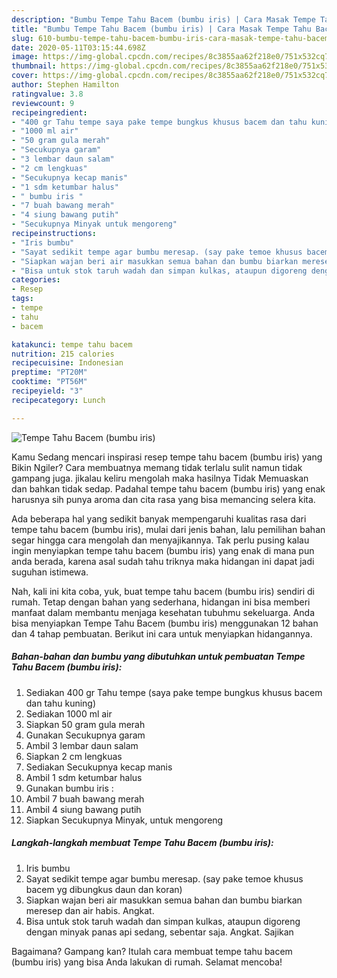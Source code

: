 ```yaml
---
description: "Bumbu Tempe Tahu Bacem (bumbu iris) | Cara Masak Tempe Tahu Bacem (bumbu iris) Yang Lezat Sekali"
title: "Bumbu Tempe Tahu Bacem (bumbu iris) | Cara Masak Tempe Tahu Bacem (bumbu iris) Yang Lezat Sekali"
slug: 610-bumbu-tempe-tahu-bacem-bumbu-iris-cara-masak-tempe-tahu-bacem-bumbu-iris-yang-lezat-sekali
date: 2020-05-11T03:15:44.698Z
image: https://img-global.cpcdn.com/recipes/8c3855aa62f218e0/751x532cq70/tempe-tahu-bacem-bumbu-iris-foto-resep-utama.jpg
thumbnail: https://img-global.cpcdn.com/recipes/8c3855aa62f218e0/751x532cq70/tempe-tahu-bacem-bumbu-iris-foto-resep-utama.jpg
cover: https://img-global.cpcdn.com/recipes/8c3855aa62f218e0/751x532cq70/tempe-tahu-bacem-bumbu-iris-foto-resep-utama.jpg
author: Stephen Hamilton
ratingvalue: 3.8
reviewcount: 9
recipeingredient:
- "400 gr Tahu tempe saya pake tempe bungkus khusus bacem dan tahu kuning"
- "1000 ml air"
- "50 gram gula merah"
- "Secukupnya garam"
- "3 lembar daun salam"
- "2 cm lengkuas"
- "Secukupnya kecap manis"
- "1 sdm ketumbar halus"
- " bumbu iris "
- "7 buah bawang merah"
- "4 siung bawang putih"
- "Secukupnya Minyak untuk mengoreng"
recipeinstructions:
- "Iris bumbu"
- "Sayat sedikit tempe agar bumbu meresap. (say pake temoe khusus bacem yg dibungkus daun dan koran)"
- "Siapkan wajan beri air masukkan semua bahan dan bumbu biarkan meresep dan air habis. Angkat."
- "Bisa untuk stok taruh wadah dan simpan kulkas, ataupun digoreng dengan minyak panas api sedang, sebentar saja. Angkat. Sajikan"
categories:
- Resep
tags:
- tempe
- tahu
- bacem

katakunci: tempe tahu bacem 
nutrition: 215 calories
recipecuisine: Indonesian
preptime: "PT20M"
cooktime: "PT56M"
recipeyield: "3"
recipecategory: Lunch

---
```



![Tempe Tahu Bacem (bumbu iris)](https://img-global.cpcdn.com/recipes/8c3855aa62f218e0/751x532cq70/tempe-tahu-bacem-bumbu-iris-foto-resep-utama.jpg)

Kamu Sedang mencari inspirasi resep tempe tahu bacem (bumbu iris) yang Bikin Ngiler? Cara membuatnya memang tidak terlalu sulit namun tidak gampang juga. jikalau keliru mengolah maka hasilnya Tidak Memuaskan dan bahkan tidak sedap. Padahal tempe tahu bacem (bumbu iris) yang enak harusnya sih punya aroma dan cita rasa yang bisa memancing selera kita.



Ada beberapa hal yang sedikit banyak mempengaruhi kualitas rasa dari tempe tahu bacem (bumbu iris), mulai dari jenis bahan, lalu pemilihan bahan segar hingga cara mengolah dan menyajikannya. Tak perlu pusing kalau ingin menyiapkan tempe tahu bacem (bumbu iris) yang enak di mana pun anda berada, karena asal sudah tahu triknya maka hidangan ini dapat jadi suguhan istimewa.


Nah, kali ini kita coba, yuk, buat tempe tahu bacem (bumbu iris) sendiri di rumah. Tetap dengan bahan yang sederhana, hidangan ini bisa memberi manfaat dalam membantu menjaga kesehatan tubuhmu sekeluarga. Anda bisa menyiapkan Tempe Tahu Bacem (bumbu iris) menggunakan 12 bahan dan 4 tahap pembuatan. Berikut ini cara untuk menyiapkan hidangannya.

<!--inarticleads1-->

##### Bahan-bahan dan bumbu yang dibutuhkan untuk pembuatan Tempe Tahu Bacem (bumbu iris):

1. Sediakan 400 gr Tahu tempe (saya pake tempe bungkus khusus bacem dan tahu kuning)
1. Sediakan 1000 ml air
1. Siapkan 50 gram gula merah
1. Gunakan Secukupnya garam
1. Ambil 3 lembar daun salam
1. Siapkan 2 cm lengkuas
1. Sediakan Secukupnya kecap manis
1. Ambil 1 sdm ketumbar halus
1. Gunakan  bumbu iris :
1. Ambil 7 buah bawang merah
1. Ambil 4 siung bawang putih
1. Siapkan Secukupnya Minyak, untuk mengoreng




<!--inarticleads2-->

##### Langkah-langkah membuat Tempe Tahu Bacem (bumbu iris):

1. Iris bumbu
1. Sayat sedikit tempe agar bumbu meresap. (say pake temoe khusus bacem yg dibungkus daun dan koran)
1. Siapkan wajan beri air masukkan semua bahan dan bumbu biarkan meresep dan air habis. Angkat.
1. Bisa untuk stok taruh wadah dan simpan kulkas, ataupun digoreng dengan minyak panas api sedang, sebentar saja. Angkat. Sajikan




Bagaimana? Gampang kan? Itulah cara membuat tempe tahu bacem (bumbu iris) yang bisa Anda lakukan di rumah. Selamat mencoba!
